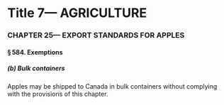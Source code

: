 
# Title 7— AGRICULTURE
### CHAPTER 25— EXPORT STANDARDS FOR APPLES
#### § 584. Exemptions
##### (b) Bulk containers

Apples may be shipped to Canada in bulk containers without complying with the provisions of this chapter.
